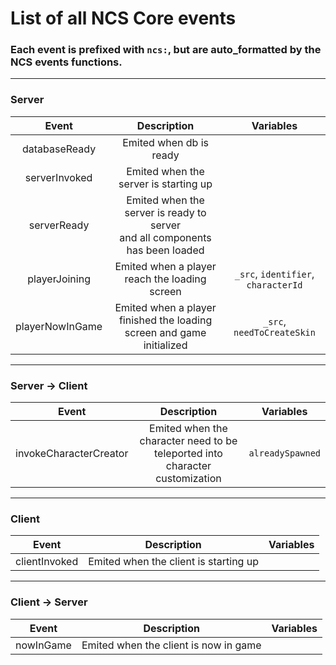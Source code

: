 # List of all NCS Core events

### Each event is prefixed with `ncs:`, but are auto_formatted by the NCS events functions.

<hr>

### Server

|      Event      |                                   Description                                    |                           Variables                           |
|:---------------:|:--------------------------------------------------------------------------------:|:-------------------------------------------------------------:|
|  databaseReady  |                             Emited when db is ready                              |                                                               |
|  serverInvoked  |                      Emited when the server is starting up                       |                                                               |
|   serverReady   | Emited when the server is ready to server<br/>and all components has been loaded |                                                               |
|  playerJoining  |                  Emited when a player reach the loading screen                   |              `_src`, `identifier`, `characterId`              |
| playerNowInGame |      Emited when a player finished the loading screen and game initialized       |                  `_src`, `needToCreateSkin`                   |

<hr>

### Server → Client

|         Event          |                                 Description                                  |    Variables     |
|:----------------------:|:----------------------------------------------------------------------------:|:----------------:|
| invokeCharacterCreator | Emited when the character need to be teleported into character customization | `alreadySpawned` |

<hr>

### Client

|     Event     |              Description              | Variables |
|:-------------:|:-------------------------------------:|:---------:|
| clientInvoked | Emited when the client is starting up |           |

<hr>

### Client → Server

|   Event   |              Description              | Variables |
|:---------:|:-------------------------------------:|:---------:|
| nowInGame | Emited when the client is now in game |           |